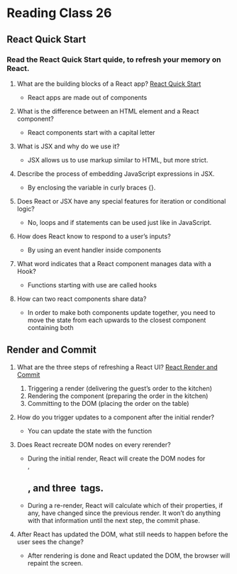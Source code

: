 # Reading Class 26

## React Quick Start

### Read the React Quick Start quide, to refresh your memory on React.

1. What are the building blocks of a React app?
    [React Quick Start](https://react.dev/learn)
    - React apps are made out of components

2. What is the difference between an HTML element and a React component?
    - React components start with a capital letter

3. What is JSX and why do we use it?
    - JSX allows us to use markup similar to HTML, but more strict. 

4. Describe the process of embedding JavaScript expressions in JSX.
    - By enclosing the variable in curly braces {}.

5. Does React or JSX have any special features for iteration or conditional logic?
    - No, loops and if statements can be used just like in JavaScript.

6. How does React know to respond to a user’s inputs?
    - By using an event handler inside components

7. What word indicates that a React component manages data with a Hook?
    - Functions starting with use are called hooks

8. How can two react components share data?
    - In order to make both components update together, you need to move the state from each upwards to the closest component containing both

## Render and Commit

1. What are the three steps of refreshing a React UI?
    [React Render and Commit](https://react.dev/learn/render-and-commit)
    1. Triggering a render (delivering the guest’s order to the kitchen)
    2. Rendering the component (preparing the order in the kitchen)
    3. Committing to the DOM (placing the order on the table)

2. How do you trigger updates to a component after the initial render?
    - You can update the state with the <set> function

3. Does React recreate DOM nodes on every rerender?
    - During the initial render, React will create the DOM nodes for <section>, <h1>, and three <img> tags.
    - During a re-render, React will calculate which of their properties, if any, have changed since the previous render. It won’t do anything with that information until the next step, the commit phase.

4. After React has updated the DOM, what still needs to happen before the user sees the change?
    - After rendering is done and React updated the DOM, the browser will repaint the screen.